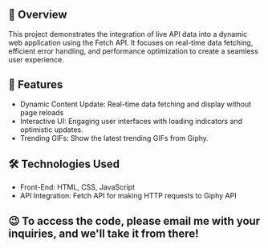 ## 📖 Overview
This project demonstrates the integration of live API data into a dynamic web application using the Fetch API. It focuses on real-time data fetching, efficient error handling, and performance optimization to create a seamless user experience.

## 🎯 Features
- Dynamic Content Update: Real-time data fetching and display without page reloads
- Interactive UI: Engaging user interfaces with loading indicators and optimistic updates.
- Trending GIFs: Show the latest trending GIFs from Giphy.

## 🛠️ Technologies Used
- Front-End: HTML, CSS, JavaScript
- API Integration: Fetch API for making HTTP requests to Giphy API

## 😉 To access the code, please email me with your inquiries, and we'll take it from there! 
